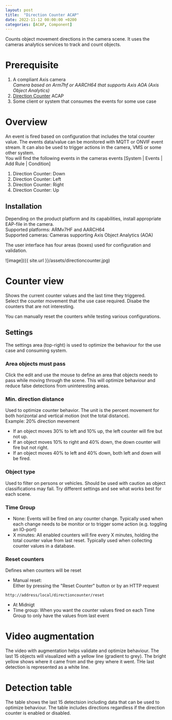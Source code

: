 ```yaml
---
layout: post
title:  "Direction Counter ACAP"
date: 2022-11-12 00:00:00 +0200
categories: [ACAP, Component]
---
```


Counts object movement directions in the camera scene. It uses the cameras analytics services to track and count objects.

# Prerequisite
1. A compliant Axis camera  
_Camera based on Arm7hf or AARCH64 that supports Axis AOA (Axis Object Analytics)_
2. [Direction Counter](https://api.aintegration.team/acap/directioncounter?source=pages) ACAP
3. Some client or system that consumes the events for some use case

# Overview

An event is fired based on configuration that includes the total counter value.
The events data/value can be monitored with MQTT or ONVIF event stream.
It can also be used to trigger actions in the camera, VMS or some other system.  
You will find the following events in the cameras events [System | Events | Add Rule | Condition]  
1. Direction Counter: Down
2. Direction Counter: Left
3. Direction Counter: Right
4. Direction Counter: Up

## Installation
Depending on the product platform and its capabilities, install appropriate EAP-file in the camera.  
Supported platforms: ARMv7HF and AARCH64  
Supported cameras: Cameras supporting Axis Object Analytics (AOA)

The user interface has four areas (boxes) used for configuration and validation.

![image]({{ site.url }}/assets/directioncounter.jpg)

# Counter view
Shows the current counter values and the last time they triggered.  
Select the counter movement that the use case required.  Disabe the counters that are not interesting.  
  
You can manually reset the counters while testing various configurations.  

## Settings
The settings area (top-right) is used to optimize the behaviour for the use case and consuming system.

### Area objects must pass
Click the edit and use the mouse to define an area that objects needs to pass while moving through the scene.  This will optimize behaviour and reduce false detections from uninteresting areas.

### Min. direction distance
Used to optimize counter behavior.  The unit is the percent movement for both horizontal and vertical motion (not the total distance).  
Example:  20% direction mevement
* If an object moves 30% to left and 10% up, the left counter will fire but not up.  
* If an object moves 10% to right and 40% down, the down counter will fire but not right.  
* If an object moves 40% to left and 40% down, both left and down will be fired.  

### Object type
Used to filter on persons or vehicles.  Should be used with caution as object classifications may fail.  Try different settings and see what works best for each scene.

### Time Group
- None:  Events will be fired on any counter change.  Typically used when each change needs to be monitor or to trigger some action (e.g. toggling an IO-port)
- X minutes:  All enabled counters will fire every X minutes, holding the total counter value from last reset.  Typically used when collecting counter values in a database.  

### Reset counters
Defines when counters will be reset  
  
* Manual reset:  
Either by pressing the "Reset Counter" button or by  an HTTP request
```
http://address/local/directioncounter/reset
```
* At Midnigt
* Time group:  When you want the counter values fired on each Time Group to only have the values from last event

# Video augmentation
The video with augmentation helps validate and optimize behaviour.  The last 15 objects will visualized with a yellow line (gradient to grey).  The bright yellow shows where it came from and the grey where it went.  THe last detection is represented as a white line.

# Detection table
The table shows the last 15 detectsion including data that can be used to optimize behaviour.  The table includes directions regardless if the direction counter is enabled or disabled.
